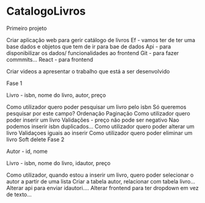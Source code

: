 # CatalogoLivros

Primeiro projeto

Criar aplicação web para gerir catálogo de livros
Ef - vamos ter de ter uma base dados e objetos que tem de ir para bae de dados
Api - para disponibilizar os dados/ funcionalidades ao frontend
Git - para fazer commmits…
React - para frontend
 

Criar videos a apresentar o trabalho que está a ser desenvolvido

 

Fase 1

Livro - isbn, nome do livro, autor, preço

Como utilizador quero poder pesquisar um livro pelo isbn
Só queremos pesquisar por este campo?
Ordenação
Paginação
Como utilizador quero poder inserir um livro
Validações - preço não pode ser negativo
Nao podemos inserir isbn duplicados…
Como utilizador quero poder alterar um livro
Validaçoes iguais ao inserir
Como utilizador quero poder eliminar um livro
Soft delete
Fase 2

Autor - id, nome

Livro - isbn, nome do livro, idautor, preço

Como utilizador, quando estou a inserir um livro, quero poder selecionar o autor a partir de uma lista
Criar a tabela autor, relacionar com tabela livro…
Alterar api para enviar idautori….
Alterar frontend para ter dropdown em vez de texto…
